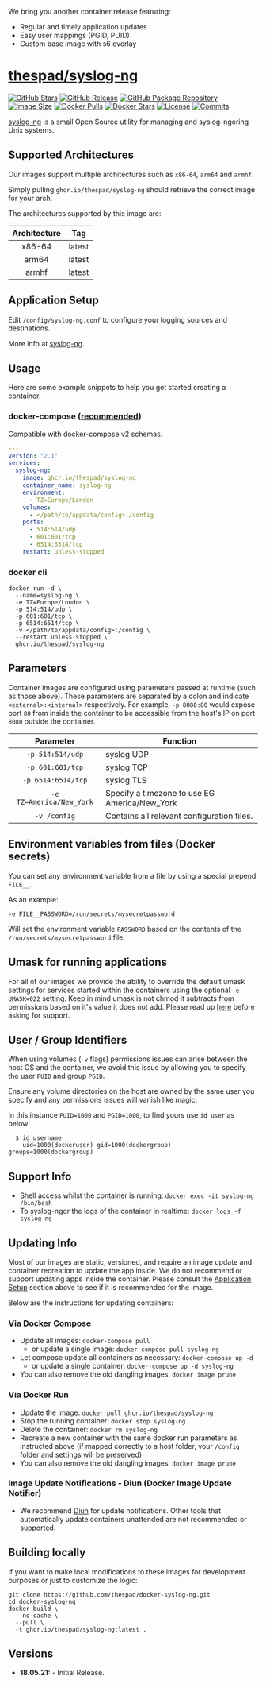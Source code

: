 We bring you another container release featuring:

* Regular and timely application updates
* Easy user mappings (PGID, PUID)
* Custom base image with s6 overlay

# [thespad/syslog-ng](https://github.com/thespad/docker-syslog-ng)

[![GitHub Stars](https://img.shields.io/github/stars/thespad/docker-syslog-ng.svg?color=94398d&labelColor=555555&logoColor=ffffff&style=for-the-badge&logo=github)](https://github.com/thespad/docker-syslog-ng)
[![GitHub Release](https://img.shields.io/github/release/thespad/docker-syslog-ng.svg?color=94398d&labelColor=555555&logoColor=ffffff&style=for-the-badge&logo=github)](https://github.com/thespad/docker-syslog-ng/releases)
[![GitHub Package Repository](https://img.shields.io/static/v1.svg?color=94398d&labelColor=555555&logoColor=ffffff&style=for-the-badge&label=thespad&message=GitHub%20Package&logo=github)](https://github.com/thespad/docker-syslog-ng/packages)
[![Image Size](https://img.shields.io/docker/image-size/thespad/syslog-ng/latest?color=94398d&labelColor=555555&logoColor=ffffff&style=for-the-badge&label=Size)](#)
[![Docker Pulls](https://img.shields.io/docker/pulls/thespad/syslog-ng.svg?color=94398d&labelColor=555555&logoColor=ffffff&style=for-the-badge&label=pulls&logo=docker)](https://hub.docker.com/r/thespad/syslog-ng)
[![Docker Stars](https://img.shields.io/docker/stars/thespad/syslog-ng.svg?color=94398d&labelColor=555555&logoColor=ffffff&style=for-the-badge&label=stars&logo=docker)](https://hub.docker.com/r/thespad/syslog-ng)
[![License](https://img.shields.io/github/license/thespad/docker-syslog-ng?color=94398d&logo=Github&logoColor=ffffff&style=for-the-badge)](#)
[![Commits](https://img.shields.io/github/commits-since/thespad/docker-syslog-ng/latest?color=94398d&include_prereleases&logo=github&style=for-the-badge)](#)

[syslog-ng](https://www.syslog-ng.com/) is a small Open Source utility for managing and syslog-ngoring Unix systems.

## Supported Architectures

Our images support multiple architectures such as `x86-64`, `arm64` and `armhf`.

Simply pulling `ghcr.io/thespad/syslog-ng` should retrieve the correct image for your arch.

The architectures supported by this image are:

| Architecture | Tag |
| :----: | --- |
| x86-64 | latest |
| arm64 | latest |
| armhf | latest |

## Application Setup

Edit `/config/syslog-ng.conf` to configure your logging sources and destinations.

More info at [syslog-ng](https://www.syslog-ng.com/).

## Usage

Here are some example snippets to help you get started creating a container.

### docker-compose ([recommended](https://docs.linuxserver.io/general/docker-compose))

Compatible with docker-compose v2 schemas.

```yaml
---
version: "2.1"
services:
  syslog-ng:
    image: ghcr.io/thespad/syslog-ng
    container_name: syslog-ng
    environment:
      - TZ=Europe/London
    volumes:
      - </path/to/appdata/config>:/config
    ports:
      - 514:514/udp
      - 601:601/tcp
      - 6514:6514/tcp
    restart: unless-stopped
```

### docker cli

```shell
docker run -d \
  --name=syslog-ng \
  -e TZ=Europe/London \
  -p 514:514/udp \
  -p 601:601/tcp \
  -p 6514:6514/tcp \
  -v </path/to/appdata/config>:/config \
  --restart unless-stopped \
  ghcr.io/thespad/syslog-ng
```

## Parameters

Container images are configured using parameters passed at runtime (such as those above). These parameters are separated by a colon and indicate `<external>:<internal>` respectively. For example, `-p 8080:80` would expose port `80` from inside the container to be accessible from the host's IP on port `8080` outside the container.

| Parameter | Function |
| :----: | --- |
| `-p 514:514/udp` | syslog UDP |
| `-p 601:601/tcp` | syslog TCP |
| `-p 6514:6514/tcp` | syslog TLS |
| `-e TZ=America/New_York` | Specify a timezone to use EG America/New_York |
| `-v /config` | Contains all relevant configuration files. |

## Environment variables from files (Docker secrets)

You can set any environment variable from a file by using a special prepend `FILE__`.

As an example:

```shell
-e FILE__PASSWORD=/run/secrets/mysecretpassword
```

Will set the environment variable `PASSWORD` based on the contents of the `/run/secrets/mysecretpassword` file.

## Umask for running applications

For all of our images we provide the ability to override the default umask settings for services started within the containers using the optional `-e UMASK=022` setting.
Keep in mind umask is not chmod it subtracts from permissions based on it's value it does not add. Please read up [here](https://en.wikipedia.org/wiki/Umask) before asking for support.

## User / Group Identifiers

When using volumes (`-v` flags) permissions issues can arise between the host OS and the container, we avoid this issue by allowing you to specify the user `PUID` and group `PGID`.

Ensure any volume directories on the host are owned by the same user you specify and any permissions issues will vanish like magic.

In this instance `PUID=1000` and `PGID=1000`, to find yours use `id user` as below:

```shell
  $ id username
    uid=1000(dockeruser) gid=1000(dockergroup) groups=1000(dockergroup)
```

## Support Info

* Shell access whilst the container is running: `docker exec -it syslog-ng /bin/bash`
* To syslog-ngor the logs of the container in realtime: `docker logs -f syslog-ng`

## Updating Info

Most of our images are static, versioned, and require an image update and container recreation to update the app inside. We do not recommend or support updating apps inside the container. Please consult the [Application Setup](#application-setup) section above to see if it is recommended for the image.

Below are the instructions for updating containers:

### Via Docker Compose

* Update all images: `docker-compose pull`
  * or update a single image: `docker-compose pull syslog-ng`
* Let compose update all containers as necessary: `docker-compose up -d`
  * or update a single container: `docker-compose up -d syslog-ng`
* You can also remove the old dangling images: `docker image prune`

### Via Docker Run

* Update the image: `docker pull ghcr.io/thespad/syslog-ng`
* Stop the running container: `docker stop syslog-ng`
* Delete the container: `docker rm syslog-ng`
* Recreate a new container with the same docker run parameters as instructed above (if mapped correctly to a host folder, your `/config` folder and settings will be preserved)
* You can also remove the old dangling images: `docker image prune`

### Image Update Notifications - Diun (Docker Image Update Notifier)

* We recommend [Diun](https://crazymax.dev/diun/) for update notifications. Other tools that automatically update containers unattended are not recommended or supported.

## Building locally

If you want to make local modifications to these images for development purposes or just to customize the logic:

```shell
git clone https://github.com/thespad/docker-syslog-ng.git
cd docker-syslog-ng
docker build \
  --no-cache \
  --pull \
  -t ghcr.io/thespad/syslog-ng:latest .
```

## Versions

* **18.05.21:** - Initial Release.
